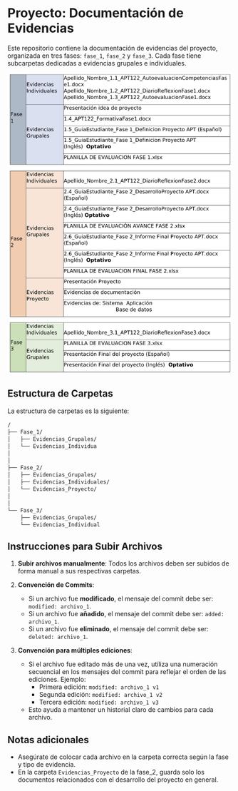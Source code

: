 # Proyecto: Documentación de Evidencias

Este repositorio contiene la documentación de evidencias del proyecto, organizada en tres fases: `fase_1`, `fase_2` y `fase_3`. Cada fase tiene subcarpetas dedicadas a evidencias grupales e individuales.

![Archivos necesarios](images_readme/archivosnecesarios.png)

## Estructura de Carpetas

La estructura de carpetas es la siguiente:
```plaintext
/
├── Fase_1/
│   ├── Evidencias_Grupales/
│   └── Evidencias_Individua
│
│
├── Fase_2/
│   ├── Evidencias_Grupales/
│   ├── Evidencias_Individuales/
│   └── Evidencias_Proyecto/
│
│
└── Fase_3/
    ├── Evidencias_Grupales/
    └── Evidencias_Individual
```

## Instrucciones para Subir Archivos

1. **Subir archivos manualmente**: Todos los archivos deben ser subidos de forma manual a sus respectivas carpetas.

2. **Convención de Commits**:
   - Si un archivo fue **modificado**, el mensaje del commit debe ser: `modified: archivo_1`.
   - Si un archivo fue **añadido**, el mensaje del commit debe ser: `added: archivo_1`.
   - Si un archivo fue **eliminado**, el mensaje del commit debe ser: `deleted: archivo_1`.

3. **Convención para múltiples ediciones**:
   - Si el archivo fue editado más de una vez, utiliza una numeración secuencial en los mensajes del commit para reflejar el orden de las ediciones. Ejemplo:
     - Primera edición: `modified: archivo_1 v1`
     - Segunda edición: `modified: archivo_1 v2`
     - Tercera edición: `modified: archivo_1 v3`
   - Esto ayuda a mantener un historial claro de cambios para cada archivo.

## Notas adicionales

- Asegúrate de colocar cada archivo en la carpeta correcta según la fase y tipo de evidencia.
- En la carpeta `Evidencias_Proyecto` de la fase_2, guarda solo los documentos relacionados con el desarrollo del proyecto en general.
